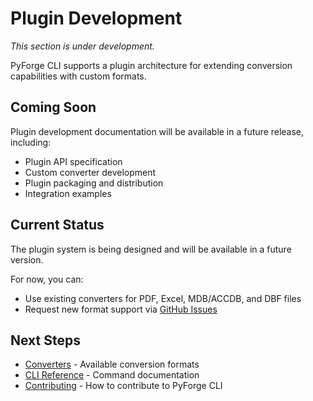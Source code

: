 # Plugin Development

*This section is under development.*

PyForge CLI supports a plugin architecture for extending conversion capabilities with custom formats.

## Coming Soon

Plugin development documentation will be available in a future release, including:

- Plugin API specification
- Custom converter development
- Plugin packaging and distribution
- Integration examples

## Current Status

The plugin system is being designed and will be available in a future version.

For now, you can:
- Use existing converters for PDF, Excel, MDB/ACCDB, and DBF files
- Request new format support via [GitHub Issues](https://github.com/Py-Forge-Cli/PyForge-CLI/issues)

## Next Steps

- [Converters](../converters/index.md) - Available conversion formats
- [CLI Reference](../reference/cli-reference.md) - Command documentation
- [Contributing](../about/contributing.md) - How to contribute to PyForge CLI